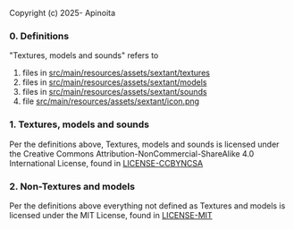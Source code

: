 Copyright (c) 2025- Apinoita

### 0. Definitions

"Textures, models and sounds" refers to
   1. files in [src/main/resources/assets/sextant/textures](src/main/resources/assets/sextant/textures)
   2. files in [src/main/resources/assets/sextant/models](src/main/resources/assets/sextant/models)
   3. files in [src/main/resources/assets/sextant/sounds](src/main/resources/assets/sextant/sounds)
   4. file [src/main/resources/assets/sextant/icon.png](src/main/resources/assets/sextant/icon.png)

### 1. Textures, models and sounds
  Per the definitions above, Textures, models and sounds is licensed under the Creative Commons Attribution-NonCommercial-ShareAlike 4.0 International License, found in [LICENSE-CCBYNCSA](LICENSE-CCBYNCSA.md)

### 2. Non-Textures and models
   Per the definitions above everything not defined as Textures and models is licensed under the MIT License, found in [LICENSE-MIT](LICENSE-MIT.md)